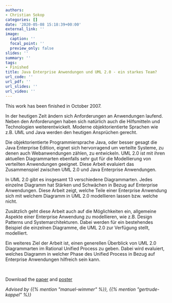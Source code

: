 ```yaml
---
authors:
- Christian Sokop
categories: []
date: '2020-05-08 15:18:39+00:00'
external_link: ''
image:
  caption: ''
  focal_point: ''
  preview_only: false
slides: ''
summary: ''
tags:
- Finished
title: Java Enterprise Anwendungen und UML 2.0 - ein starkes Team?
url_code: ''
url_pdf: ''
url_slides: ''
url_video: ''
---
```


This work has been finished in October 2007.

In der heutigen Zeit ändern sich Anforderungen an Anwendungen laufend. Neben den Anforderungen haben sich natürlich auch die Hilfsmitteln und Technologien weiterentwickelt. Moderne objektorientierte Sprachen wie z.B. UML und Java werden den heutigen Ansprüchen gerecht.

Die objektorientierte Programmiersprache Java, oder besser gesagt die Java Enterprise Edition, eignet sich hervorragend um verteilte Systeme, zu denen auch Webanwendungen zählen, zu entwickeln. UML 2.0 ist mit ihren aktuellen Diagrammarten ebenfalls sehr gut für die Modellierung von verteilten Anwendungen geeignet. Diese Arbeit evaluiert das Zusammenspiel zwischen UML 2.0 und Java Enterprise Anwendungen.

In UML 2.0 gibt es insgesamt 13 verschiedene Diagrammarten. Jedes einzelne Diagramm hat Stärken und Schwächen in Bezug auf Enterprise Anwendungen. Diese Arbeit zeigt, welche Teile einer Enterprise Anwendung sich mit welchem Diagramm in UML 2.0 modellieren lassen bzw. welche nicht.

Zusätzlich geht diese Arbeit auch auf die Möglichkeiten ein, allgemeine Aspekte einer Enterprise Anwendung zu modellieren, wie z.B. Design Patterns und Systemarchitekturen. Dabei werden für ein bestehendes Beispiel die einzelnen Diagramme, die UML 2.0 zur Verfügung stellt, modelliert.

Ein weiteres Ziel der Arbeit ist, einen generellen Überblick von UML 2.0 Diagrammarten im Rational Unified Process zu geben. Dabei wird evaluiert, welches Diagramm in welcher Phase des Unified Process in Bezug auf Enterprise Anwendungen hilfreich sein kann.

&nbsp;

 Download the [paper](https://www.big.tuwien.ac.at/app/uploads/2016/10/Sokop_paper2.pdf) and [poster](https://www.big.tuwien.ac.at/app/uploads/2016/10/Sokop_poster2.pdf)

*Advised by {{% mention "manuel-wimmer" %}}, {{% mention "gertrude-kappel" %}}*
